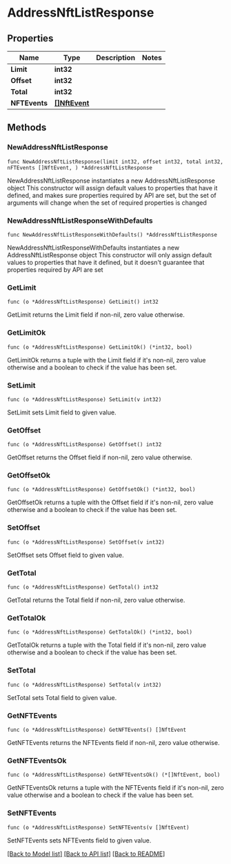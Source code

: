 # AddressNftListResponse

## Properties

Name | Type | Description | Notes
------------ | ------------- | ------------- | -------------
**Limit** | **int32** |  | 
**Offset** | **int32** |  | 
**Total** | **int32** |  | 
**NFTEvents** | [**[]NftEvent**](NftEvent.md) |  | 

## Methods

### NewAddressNftListResponse

`func NewAddressNftListResponse(limit int32, offset int32, total int32, nFTEvents []NftEvent, ) *AddressNftListResponse`

NewAddressNftListResponse instantiates a new AddressNftListResponse object
This constructor will assign default values to properties that have it defined,
and makes sure properties required by API are set, but the set of arguments
will change when the set of required properties is changed

### NewAddressNftListResponseWithDefaults

`func NewAddressNftListResponseWithDefaults() *AddressNftListResponse`

NewAddressNftListResponseWithDefaults instantiates a new AddressNftListResponse object
This constructor will only assign default values to properties that have it defined,
but it doesn't guarantee that properties required by API are set

### GetLimit

`func (o *AddressNftListResponse) GetLimit() int32`

GetLimit returns the Limit field if non-nil, zero value otherwise.

### GetLimitOk

`func (o *AddressNftListResponse) GetLimitOk() (*int32, bool)`

GetLimitOk returns a tuple with the Limit field if it's non-nil, zero value otherwise
and a boolean to check if the value has been set.

### SetLimit

`func (o *AddressNftListResponse) SetLimit(v int32)`

SetLimit sets Limit field to given value.


### GetOffset

`func (o *AddressNftListResponse) GetOffset() int32`

GetOffset returns the Offset field if non-nil, zero value otherwise.

### GetOffsetOk

`func (o *AddressNftListResponse) GetOffsetOk() (*int32, bool)`

GetOffsetOk returns a tuple with the Offset field if it's non-nil, zero value otherwise
and a boolean to check if the value has been set.

### SetOffset

`func (o *AddressNftListResponse) SetOffset(v int32)`

SetOffset sets Offset field to given value.


### GetTotal

`func (o *AddressNftListResponse) GetTotal() int32`

GetTotal returns the Total field if non-nil, zero value otherwise.

### GetTotalOk

`func (o *AddressNftListResponse) GetTotalOk() (*int32, bool)`

GetTotalOk returns a tuple with the Total field if it's non-nil, zero value otherwise
and a boolean to check if the value has been set.

### SetTotal

`func (o *AddressNftListResponse) SetTotal(v int32)`

SetTotal sets Total field to given value.


### GetNFTEvents

`func (o *AddressNftListResponse) GetNFTEvents() []NftEvent`

GetNFTEvents returns the NFTEvents field if non-nil, zero value otherwise.

### GetNFTEventsOk

`func (o *AddressNftListResponse) GetNFTEventsOk() (*[]NftEvent, bool)`

GetNFTEventsOk returns a tuple with the NFTEvents field if it's non-nil, zero value otherwise
and a boolean to check if the value has been set.

### SetNFTEvents

`func (o *AddressNftListResponse) SetNFTEvents(v []NftEvent)`

SetNFTEvents sets NFTEvents field to given value.



[[Back to Model list]](../README.md#documentation-for-models) [[Back to API list]](../README.md#documentation-for-api-endpoints) [[Back to README]](../README.md)


